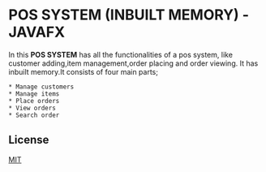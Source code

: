 # POS SYSTEM (INBUILT MEMORY) - JAVAFX

In this **POS SYSTEM** has all the functionalities of a pos system, like customer adding,item management,order placing and order viewing. It has inbuilt memory.It consists of four main parts;

    * Manage customers
    * Manage items
    * Place orders
    * View orders
    * Search order

## License
[MIT](https://choosealicense.com/licenses/mit/)